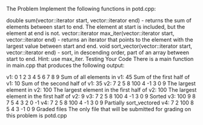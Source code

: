 The Problem
Implement the following functions in potd.cpp:

double sum(vector<double>::iterator start, vector<double>::iterator end) - returns the sum of elements between start to end. The element at start is included, but the element at end is not.
vector<double>::iterator max_iter(vector<double>::iterator start, vector<double>::iterator end) - returns an iterator that points to the element with the largest value between start and end.
void sort_vector(vector<double>::iterator start, vector<double>::iterator end) - sort, in descending order, part of an array between start to end. Hint: use max_iter.
Testing Your Code
There is a main function in main.cpp that produces the following output:

v1: 0 1 2 3 4 5 6 7 8 9
Sum of all elements in v1: 45
Sum of the first half of v1: 10
Sum of the second half of v1: 35
v2: 7 2 5 8 100 4 -1 3 0 9
The largest element in v2: 100
The largest element in the first half of v2: 100
The largest element in the first half of v2: 9
v3: 7 2 5 8 100 4 -1 3 0 9
Sorted v3: 100 9 8 7 5 4 3 2 0 -1
v4: 7 2 5 8 100 4 -1 3 0 9
Partially sort_vectored v4: 7 2 100 8 5 4 3 -1 0 9
Graded files
The only file that will be submitted for grading on this problem is potd.cpp
